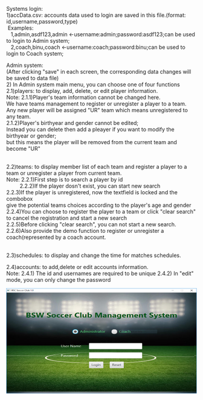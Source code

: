 
Systems login:<br>
1)accData.csv: accounts data used to login are saved in this file.(format: id,username,password,type)<br>
&nbsp;Examples:<br>
  &nbsp;&nbsp; 1,admin,asdf123,admin <-username:admin;password:asdf123;can be used to login to Admin system;<br>
  &nbsp;&nbsp; 2,coach,binu,coach <-username:coach;password:binu;can be used to login to Coach system;<br>
  
Admin system:<br> 
(After clicking "save" in each screen, the corresponding data changes will be saved to data file)<br>
2) In Admin system main menu, you can choose one of four functions<br>
2.1)players: to display, add, delete, or edit player information.<br> 
Note: 2.1.1)Player's team information cannot be changed here.<br> 
            We have teams management to register or unregister a player to a team.<br>
            Any new player will be assigned "UR" team which means unregistered to any team. <br>
      2.1.2)Player's birthyear and gender cannot be edited;<br>
            Instead you can delete then add a pleayer if you want to modify the birthyear or gender;<br>
            but this means the player will be removed from the current team and become "UR"<br><br>

2.2)teams:  to display member list of each team and register a player to a team or unregister a player from current team.<br>
Note: 2.2.1)First step is to search a player by id<br>
     &nbsp;&nbsp; &nbsp;&nbsp;  &nbsp;&nbsp; 2.2.2)If the player dosn't exist, you can start new search<br>
           2.2.3)If the player is unregistered, now the textfield is locked and the combobox <br>
            give the potential teams choices according to the player's age and gender<br>
           2.2.4)You can choose to register the player to a team or click "clear search" to cancel the registration and start a new search<br>
           2.2.5)Before clicking "clear search", you can not start a new search.<br>
           2.2.6)Also provide the demo function to register or unregister a coach(represented by a coach account.<br><br>
   
2.3)schedules: to display and change the time for matches schedules.<br>

2.4)accounts: to add,delete or edit accounts information.<br>
Note: 2.4.1) The id and usernames are required to be unique
           2.4.2) In "edit" mode, you can only change the password

![Screenshot](login.png)<br><br>
